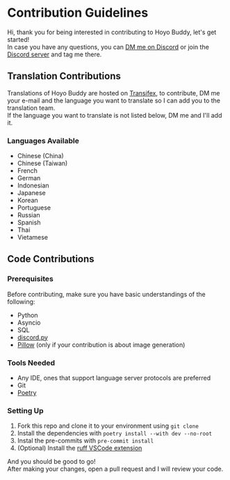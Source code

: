 # Contribution Guidelines

Hi, thank you for being interested in contributing to Hoyo Buddy, let's get started!  
In case you have any questions, you can [DM me on Discord](https://discord.com/users/410036441129943050) or join the [Discord server](https://dsc.gg/hoyo-buddy) and tag me there.

## Translation Contributions

Translations of Hoyo Buddy are hosted on [Transifex](https://app.transifex.com/seria/hoyo-buddy/dashboard/), to contribute, DM me your e-mail and the language you want to translate so I can add you to the translation team.  
If the language you want to translate is not listed below, DM me and I'll add it.

### Languages Available

- Chinese (China)
- Chinese (Taiwan)
- French
- German
- Indonesian
- Japanese
- Korean
- Portuguese
- Russian
- Spanish
- Thai
- Vietamese

## Code Contributions

### Prerequisites

Before contributing, make sure you have basic understandings of the following:  

- Python
- Asyncio
- SQL
- [discord.py](https://github.com/Rapptz/discord.py)
- [Pillow](https://github.com/python-pillow/Pillow) (only if your contribution is about image generation)

### Tools Needed

- Any IDE, ones that support language server protocols are preferred
- Git
- [Poetry](https://python-poetry.org/)

### Setting Up

1. Fork this repo and clone it to your environment using `git clone`
2. Install the dependencies with `poetry install --with dev --no-root`
3. Instal the pre-commits with `pre-commit install`
4. (Optional) Install the [ruff VSCode extension](https://marketplace.visualstudio.com/items?itemName=charliermarsh.ruff)

And you should be good to go!  
After making your changes, open a pull request and I will review your code.
